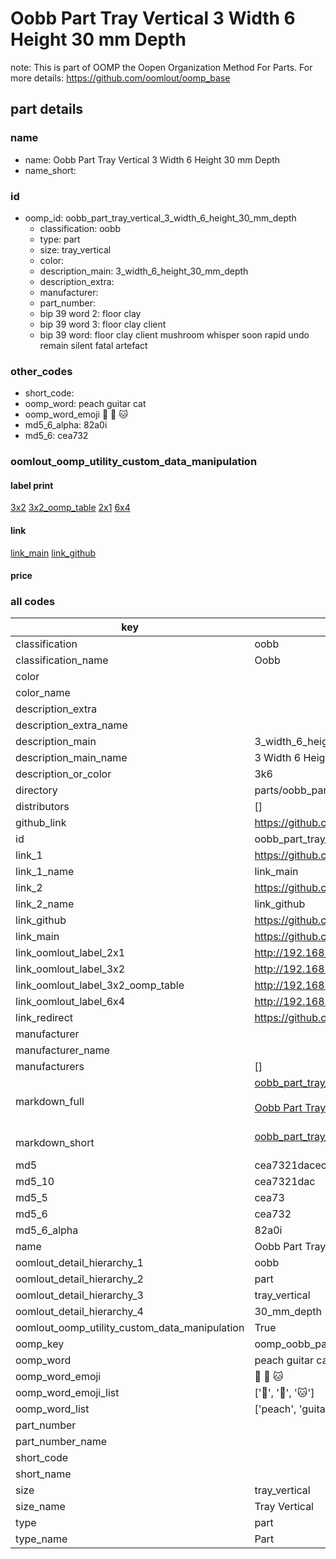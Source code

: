 # Oobb Part Tray Vertical 3 Width 6 Height 30 mm Depth  

note: This is part of OOMP the Oopen Organization Method For Parts. For more details: https://github.com/oomlout/oomp_base

##  part details
  







### name
* name: Oobb Part Tray Vertical 3 Width 6 Height 30 mm Depth
* name_short: 
### id
* oomp_id: oobb_part_tray_vertical_3_width_6_height_30_mm_depth
  * classification: oobb
  * type: part
  * size: tray_vertical
  * color: 
  * description_main: 3_width_6_height_30_mm_depth
  * description_extra: 
  * manufacturer: 
  * part_number: 
  * bip 39 word 2: floor clay
  * bip 39 word 3: floor clay client
  * bip 39 word: floor clay client mushroom whisper soon rapid undo remain silent fatal artefact

### other_codes
* short_code: 
* oomp_word: peach guitar cat
* oomp_word_emoji :peach: :guitar: :cat:
* md5_6_alpha: 82a0i
* md5_6: cea732






### oomlout_oomp_utility_custom_data_manipulation
#### label print
[3x2](http://192.168.1.245:1112/?label=oomp%2082a0i)
[3x2_oomp_table](http://192.168.1.108:1112/?label=oomp%2082a0i)
[2x1](http://192.168.1.242:1112/?label=oomp%2082a0i)
[6x4](http://192.168.1.55:1112/?label=oomp%2082a0i)    

#### link

[link_main](https://github.com/oomlout/oomlout_oomp_version_1_messy/tree/main/parts/oobb_part_tray_vertical_3_width_6_height_30_mm_depth) [link_github](https://github.com/oomlout/oomlout_oomp_version_1_messy/tree/main/parts/oobb_part_tray_vertical_3_width_6_height_30_mm_depth)                             

#### price







### all codes 
| key | value |  
| --- | --- |  
| classification | oobb |  
| classification_name | Oobb |  
| color |  |  
| color_name |  |  
| description_extra |  |  
| description_extra_name |  |  
| description_main | 3_width_6_height_30_mm_depth |  
| description_main_name | 3 Width 6 Height 30 mm Depth |  
| description_or_color | 3k6 |  
| directory | parts/oobb_part_tray_vertical_3_width_6_height_30_mm_depth |  
| distributors | [] |  
| github_link | https://github.com/oomlout/oomlout_oomp_part_src/tree/main/parts/oobb_part_tray_vertical_3_width_6_height_30_mm_depth |  
| id | oobb_part_tray_vertical_3_width_6_height_30_mm_depth |  
| link_1 | https://github.com/oomlout/oomlout_oomp_version_1_messy/tree/main/parts/oobb_part_tray_vertical_3_width_6_height_30_mm_depth |  
| link_1_name | link_main |  
| link_2 | https://github.com/oomlout/oomlout_oomp_version_1_messy/tree/main/parts/oobb_part_tray_vertical_3_width_6_height_30_mm_depth |  
| link_2_name | link_github |  
| link_github | https://github.com/oomlout/oomlout_oomp_version_1_messy/tree/main/parts/oobb_part_tray_vertical_3_width_6_height_30_mm_depth |  
| link_main | https://github.com/oomlout/oomlout_oomp_version_1_messy/tree/main/parts/oobb_part_tray_vertical_3_width_6_height_30_mm_depth |  
| link_oomlout_label_2x1 | http://192.168.1.242:1112/?label=oomp%2082a0i |  
| link_oomlout_label_3x2 | http://192.168.1.245:1112/?label=oomp%2082a0i |  
| link_oomlout_label_3x2_oomp_table | http://192.168.1.108:1112/?label=oomp%2082a0i |  
| link_oomlout_label_6x4 | http://192.168.1.55:1112/?label=oomp%2082a0i |  
| link_redirect | https://github.com/oomlout/oomlout_oomp_version_1_messy/tree/main/parts/oobb_part_tray_vertical_3_width_6_height_30_mm_depth |  
| manufacturer |  |  
| manufacturer_name |  |  
| manufacturers | [] |  
| markdown_full | [oobb_part_tray_vertical_3_width_6_height_30_mm_depth](none)<br>[](none)<br>[Oobb Part Tray Vertical 3 Width 6 Height 30 Mm Depth](none)<br><br> |  
| markdown_short | [oobb_part_tray_vertical_3_width_6_height_30_mm_depth](none)<br><br> |  
| md5 | cea7321dacecf63f3d7d491c558a8acb |  
| md5_10 | cea7321dac |  
| md5_5 | cea73 |  
| md5_6 | cea732 |  
| md5_6_alpha | 82a0i |  
| name | Oobb Part Tray Vertical 3 Width 6 Height 30 mm Depth |  
| oomlout_detail_hierarchy_1 | oobb |  
| oomlout_detail_hierarchy_2 | part |  
| oomlout_detail_hierarchy_3 | tray_vertical |  
| oomlout_detail_hierarchy_4 | 30_mm_depth |  
| oomlout_oomp_utility_custom_data_manipulation | True |  
| oomp_key | oomp_oobb_part_tray_vertical_3_width_6_height_30_mm_depth |  
| oomp_word | peach guitar cat |  
| oomp_word_emoji | :peach: :guitar: :cat: |  
| oomp_word_emoji_list | [':peach:', ':guitar:', ':cat:'] |  
| oomp_word_list | ['peach', 'guitar', 'cat'] |  
| part_number |  |  
| part_number_name |  |  
| short_code |  |  
| short_name |  |  
| size | tray_vertical |  
| size_name | Tray Vertical |  
| type | part |  
| type_name | Part |  
